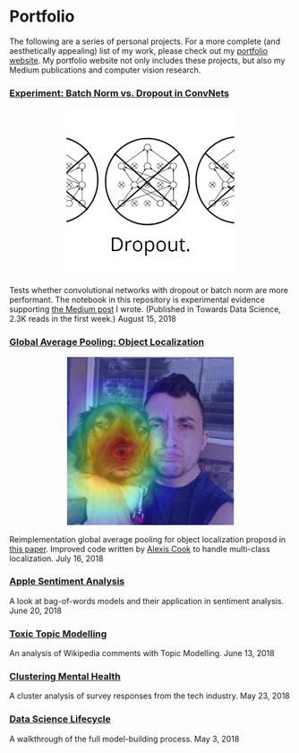 # Portfolio

The following are a series of personal projects. For a more complete (and aesthetically appealing) list of my work, please check out my <a href="https://www.harrisonjansma.com">portfolio website</a>. My portfolio website not only includes these projects, but also my Medium publications and computer vision research.

### [Experiment: Batch Norm vs. Dropout in ConvNets](https://github.com/harrisonjansma/Portfolio/blob/master/Experiment-BatchNorm-vs-Dropout/08-12-18%20Batch%20Norm%20vs%20Dropout.ipynb)
<p align="center">
<img src="images/dropout.png" height=300 width=300></p>
Tests whether convolutional networks with dropout or batch norm are more performant. The notebook in this repository is experimental evidence supporting <a href="https://towardsdatascience.com/dont-use-dropout-in-convolutional-networks-81486c823c16">the Medium post</a> I wrote. (Published in Towards Data Science, 2.3K reads in the first week.) 
August 15, 2018

### [Global Average Pooling: Object Localization](http://www.harrisonjansma.com/GAP.html)
<p align="center">
<img src="images/hucklecover2.png" height=300 width=300></p>
Reimplementation global average pooling for object localization proposd in <a href="http://cnnlocalization.csail.mit.edu/Zhou_Learning_Deep_Features_CVPR_2016_paper.pdf">this paper</a>. Improved code written by <a href="https://alexisbcook.github.io/2017/global-average-pooling-layers-for-object-localization/">Alexis Cook</a> to handle multi-class localization.
July 16, 2018

### [Apple Sentiment Analysis](http://www.harrisonjansma.com/apple.html)
A look at bag-of-words models and their application in sentiment analysis.
June 20, 2018

### [Toxic Topic Modelling](http://www.harrisonjansma.com/toxic.html)
An analysis of Wikipedia comments with Topic Modelling.
June 13, 2018

### [Clustering Mental Health](http://www.harrisonjansma.com/Clustering.html)
A cluster analysis of survey responses from the tech industry.
May 23, 2018

### [Data Science Lifecycle](http://www.harrisonjansma.com/Titanic.html)
A walkthrough of the full model-building process.
May 3, 2018

